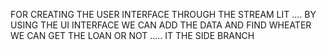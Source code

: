 FOR CREATING THE USER INTERFACE THROUGH THE STREAM LIT ....
BY USING THE  UI INTERFACE WE CAN ADD THE DATA AND FIND WHEATER WE CAN GET THE LOAN OR NOT .....
IT THE SIDE BRANCH
